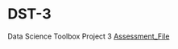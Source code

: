 # DST-3
Data Science Toolbox Project 3
[Assessment_File](https://github.com/Cauchy-1899c/DST-3/edit/master/Assessment_Due_Week12.pdf)
